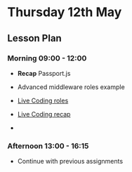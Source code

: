 # Thursday 12th May

## Lesson Plan

### Morning 09:00 - 12:00

+ **Recap** Passport.js
+ Advanced middleware roles example

+ [Live Coding roles](https://github.com/GillesDCI/live-coding-1205)
+ [Live Coding recap](https://github.com/GillesDCI/live-coding-1205-multer)
+

### Afternoon 13:00 - 16:15

+ Continue with previous assignments
